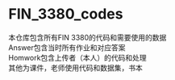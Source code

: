# FIN_3380_codes
本仓库包含所有FIN 3380的代码和需要使用的数据  
Answer包含当时所有作业和对应答案  
Homwork包含上传者（本人）的代码和处理  
其他为课件，老师使用代码和数据集，书本
